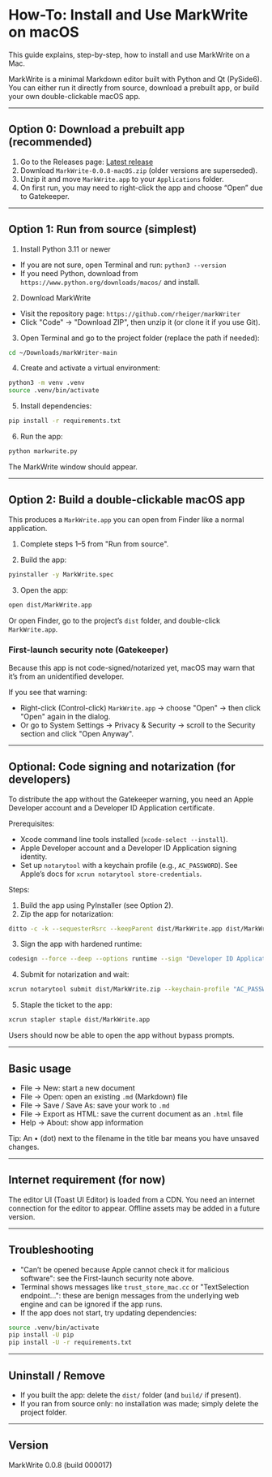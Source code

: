 # How-To: Install and Use MarkWrite on macOS

This guide explains, step-by-step, how to install and use MarkWrite on a Mac.

MarkWrite is a minimal Markdown editor built with Python and Qt (PySide6). You can either run it directly from source, download a prebuilt app, or build your own double-clickable macOS app.

---

## Option 0: Download a prebuilt app (recommended)

1) Go to the Releases page: [Latest release](https://github.com/rheiger/markWriter/releases/latest)
2) Download `MarkWrite-0.0.8-macOS.zip` (older versions are superseded).
3) Unzip it and move `MarkWrite.app` to your `Applications` folder.
4) On first run, you may need to right-click the app and choose “Open” due to Gatekeeper.

---

## Option 1: Run from source (simplest)

1) Install Python 3.11 or newer
- If you are not sure, open Terminal and run: `python3 --version`
- If you need Python, download from `https://www.python.org/downloads/macos/` and install.

2) Download MarkWrite
- Visit the repository page: `https://github.com/rheiger/markWriter`
- Click "Code" → "Download ZIP", then unzip it (or clone it if you use Git).

3) Open Terminal and go to the project folder (replace the path if needed):
```bash
cd ~/Downloads/markWriter-main
```

4) Create and activate a virtual environment:
```bash
python3 -m venv .venv
source .venv/bin/activate
```

5) Install dependencies:
```bash
pip install -r requirements.txt
```

6) Run the app:
```bash
python markwrite.py
```

The MarkWrite window should appear.

---

## Option 2: Build a double-clickable macOS app

This produces a `MarkWrite.app` you can open from Finder like a normal application.

1) Complete steps 1–5 from "Run from source".

2) Build the app:
```bash
pyinstaller -y MarkWrite.spec
```

3) Open the app:
```bash
open dist/MarkWrite.app
```
Or open Finder, go to the project’s `dist` folder, and double-click `MarkWrite.app`.

### First-launch security note (Gatekeeper)
Because this app is not code-signed/notarized yet, macOS may warn that it’s from an unidentified developer.

If you see that warning:
- Right-click (Control-click) `MarkWrite.app` → choose "Open" → then click "Open" again in the dialog.
- Or go to System Settings → Privacy & Security → scroll to the Security section and click "Open Anyway".

---

## Optional: Code signing and notarization (for developers)
To distribute the app without the Gatekeeper warning, you need an Apple Developer account and a Developer ID Application certificate.

Prerequisites:
- Xcode command line tools installed (`xcode-select --install`).
- Apple Developer account and a Developer ID Application signing identity.
- Set up `notarytool` with a keychain profile (e.g., `AC_PASSWORD`). See Apple’s docs for `xcrun notarytool store-credentials`.

Steps:
1) Build the app using PyInstaller (see Option 2).
2) Zip the app for notarization:
```bash
ditto -c -k --sequesterRsrc --keepParent dist/MarkWrite.app dist/MarkWrite.zip
```
3) Sign the app with hardened runtime:
```bash
codesign --force --deep --options runtime --sign "Developer ID Application: YOUR NAME (TEAMID)" dist/MarkWrite.app
```
4) Submit for notarization and wait:
```bash
xcrun notarytool submit dist/MarkWrite.zip --keychain-profile "AC_PASSWORD" --wait
```
5) Staple the ticket to the app:
```bash
xcrun stapler staple dist/MarkWrite.app
```
Users should now be able to open the app without bypass prompts.

---

## Basic usage
- File → New: start a new document
- File → Open: open an existing `.md` (Markdown) file
- File → Save / Save As: save your work to `.md`
- File → Export as HTML: save the current document as an `.html` file
- Help → About: show app information

Tip: An • (dot) next to the filename in the title bar means you have unsaved changes.

---

## Internet requirement (for now)
The editor UI (Toast UI Editor) is loaded from a CDN. You need an internet connection for the editor to appear. Offline assets may be added in a future version.

---

## Troubleshooting
- "Can’t be opened because Apple cannot check it for malicious software": see the First-launch security note above.
- Terminal shows messages like `trust_store_mac.cc` or "TextSelection endpoint…": these are benign messages from the underlying web engine and can be ignored if the app runs.
- If the app does not start, try updating dependencies:
```bash
source .venv/bin/activate
pip install -U pip
pip install -U -r requirements.txt
```

---

## Uninstall / Remove
- If you built the app: delete the `dist/` folder (and `build/` if present).
- If you ran from source only: no installation was made; simply delete the project folder.

---

## Version
MarkWrite 0.0.8 (build 000017)
